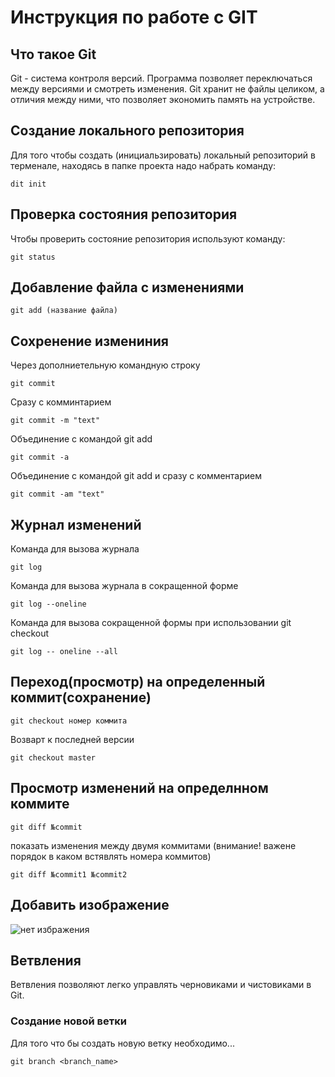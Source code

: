 # **Инструкция по работе с GIT**

## Что такое Git

Git - система контроля версий. Программа позволяет переключаться между версиями и смотреть изменения. Git хранит не файлы целиком, а отличия между ними, что позволяет экономить память на устройстве.

## Создание локального репозитория

Для того чтобы создать (инициальзировать) локальный репозиторий в терменале, находясь в папке проекта надо набрать команду:

    dit init
    
## Проверка состояния репозитория

Чтобы проверить состояние репозитория используют команду:

    git status

## Добавление файла с изменениями

    git add (название файла)

## Сохренение измениния

Через дополниетельную командную строку

    git commit

Сразу с комминтарием

    git commit -m "text"

Объединение с командой git add

    git commit -a

Объединение с командой git add и сразу с комментарием

    git commit -am "text"

## Журнал изменений

Команда для вызова журнала

    git log

Команда для вызова журнала в сокращенной форме

    git log --oneline

Команда для вызова сокращенной формы при использовании git checkout

    git log -- oneline --all

## Переход(просмотр) на определенный коммит(сохранение)

    git checkout номер коммита

Возварт к последней версии

    git checkout master

## Просмотр изменений на определнном коммите

    git diff №commit

показать изменения между двумя коммитами (внимание! важене порядок в каком встявлять номера коммитов)

    git diff №commit1 №commit2

## Добавить изображение

![нет избражения](cat.jpg)

## Ветвления

Ветвления позволяют легко управлять черновиками и чистовиками в Git.

### Создание новой ветки

Для того что бы создать новую ветку необходимо...

    git branch <branch_name>
